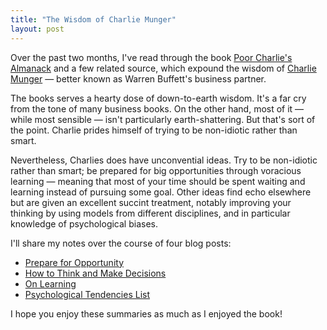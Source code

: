 ```yaml
---
title: "The Wisdom of Charlie Munger"
layout: post
---
```


Over the past two months, I've read through the
book [Poor Charlie's Almanack][poorcharlie] and a few related source, which
expound the wisdom of [Charlie Munger] — better known as Warren Buffett's
business partner.


[poorcharlie]: https://www.goodreads.com/book/show/944652.Poor_Charlie_s_Almanack
[Charlie Munger]: https://en.wikipedia.org/wiki/Charlie_Munger


The books serves a hearty dose of down-to-earth wisdom. It's a far cry from the
tone of many business books. On the other hand, most of it — while most sensible
— isn't particularly earth-shattering. But that's sort of the point. Charlie
prides himself of trying to be non-idiotic rather than smart.

Nevertheless, Charlies does have unconvential ideas. Try to be non-idiotic
rather than smart; be prepared for big opportunities through voracious learning
— meaning that most of your time should be spent waiting and learning instead of
pursuing some goal. Other ideas find echo elsewhere but are given an excellent
succint treatment, notably improving your thinking by using models from
different disciplines, and in particular knowledge of psychological biases.

I'll share my notes over the course of four blog posts:

- [Prepare for Opportunity](/munger-opportunity)
- [How to Think and Make Decisions](/munger-thinking)
- [On Learning](/munger-learning)
- [Psychological Tendencies List](/munger-psychology)

I hope you enjoy these summaries as much as I enjoyed the book!
